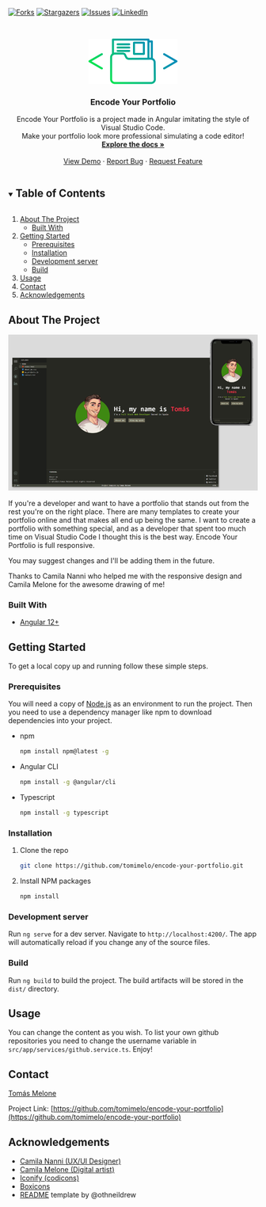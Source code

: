 <!-- PROJECT SHIELDS -->
[![Forks][forks-shield]][forks-url]
[![Stargazers][stars-shield]][stars-url]
[![Issues][issues-shield]][issues-url]
[![LinkedIn][linkedin-shield]][linkedin-url]

<!-- PROJECT LOGO -->
<br />
<p align="center">
  <a href="https://github.com/tomimelo/encode-your-portfolio">
    <img src="images/logo.svg" alt="Logo" width="180">
  </a>

  <h3 align="center">Encode Your Portfolio</h3>

  <p align="center">
    Encode Your Portfolio is a project made in Angular imitating the style of Visual Studio Code.
    <br>
    Make your portfolio look more professional simulating a code editor! 
    <br />
    <a href="https://github.com/tomimelo/encode-your-portfolio"><strong>Explore the docs »</strong></a>
    <br />
    <br />
    <a href="https://github.com/tomimelo/encode-your-portfolio">View Demo</a>
    ·
    <a href="https://github.com/tomimelo/encode-your-portfolio/issues">Report Bug</a>
    ·
    <a href="https://github.com/tomimelo/encode-your-portfolio/issues">Request Feature</a>
  </p>
</p>



<!-- TABLE OF CONTENTS -->
<details open="open">
  <summary><h2 style="display: inline-block">Table of Contents</h2></summary>
  <ol>
    <li>
      <a href="#about-the-project">About The Project</a>
      <ul>
        <li><a href="#built-with">Built With</a></li>
      </ul>
    </li>
    <li>
      <a href="#getting-started">Getting Started</a>
      <ul>
        <li><a href="#prerequisites">Prerequisites</a></li>
        <li><a href="#installation">Installation</a></li>
        <li><a href="#development-server">Development server</a></li>
        <li><a href="#build">Build</a></li>
      </ul>
    </li>
    <li><a href="#usage">Usage</a></li>
    <li><a href="#contact">Contact</a></li>
    <li><a href="#acknowledgements">Acknowledgements</a></li>
  </ol>
</details>



<!-- ABOUT THE PROJECT -->
## About The Project

[![Product Name Screen Shot][product-screenshot]](https://github.com/tomimelo/encode-your-portfolio)

If you're a developer and want to have a portfolio that stands out from the rest you're on the right place. There are many templates to create your portfolio online and that makes all end up being the same. I want to create a portfolio with something special, and as a developer that spent too much time on Visual Studio Code I thought this is the best way. Encode Your Portfolio is full responsive.

You may suggest changes and I'll be adding them in the future.

Thanks to Camila Nanni who helped me with the responsive design and Camila Melone for the awesome drawing of me!

### Built With

* [Angular 12+](https://angular.io/)



<!-- GETTING STARTED -->
## Getting Started

To get a local copy up and running follow these simple steps.

### Prerequisites

You will need a copy of [Node.js](https://nodejs.org/es/) as an environment to run the project. Then you need to use a dependency manager like npm to download dependencies into your project.

* npm
  ```sh
  npm install npm@latest -g
  ```

* Angular CLI
  ```sh
  npm install -g @angular/cli
  ```

* Typescript
  ```sh
  npm install -g typescript
  ```

### Installation

1. Clone the repo
   ```sh
   git clone https://github.com/tomimelo/encode-your-portfolio.git
   ```
2. Install NPM packages
   ```sh
   npm install
   ```

### Development server

Run `ng serve` for a dev server. Navigate to `http://localhost:4200/`. The app will automatically reload if you change any of the source files.

### Build

Run `ng build` to build the project. The build artifacts will be stored in the `dist/` directory.

<!-- USAGE EXAMPLES -->
## Usage

You can change the content as you wish. To list your own github repositories you need to change the username variable in `src/app/services/github.service.ts`.
Enjoy!

<!-- CONTACT -->
## Contact

[Tomás Melone](https://linkedin.com/in/tomasmelone)

Project Link: [https://github.com/tomimelo/encode-your-portfolio](https://github.com/tomimelo/encode-your-portfolio)

<!-- ACKNOWLEDGEMENTS -->
## Acknowledgements

* [Camila Nanni (UX/UI Designer)](https://www.linkedin.com/in/camilananni/)
* [Camila Melone (Digital artist)](https://www.instagram.com/almaa_bm/)
* [Iconify (codicons)](https://icon-sets.iconify.design/codicon/)
* [Boxicons](https://boxicons.com/)
* [README](https://github.com/othneildrew/Best-README-Template) template by @othneildrew





<!-- MARKDOWN LINKS & IMAGES -->
[forks-shield]: https://img.shields.io/github/forks/tomimelo/encode-your-portfolio.svg?style=for-the-badge
[forks-url]: https://github.com/tomimelo/encode-your-portfolio/network/members
[stars-shield]: https://img.shields.io/github/stars/tomimelo/encode-your-portfolio.svg?style=for-the-badge
[stars-url]: https://github.com/tomimelo/encode-your-portfolio/stargazers
[issues-shield]: https://img.shields.io/github/issues/tomimelo/encode-your-portfolio.svg?style=for-the-badge
[issues-url]: https://github.com/tomimelo/encode-your-portfolio/issues
[linkedin-shield]: https://img.shields.io/badge/-LinkedIn-black.svg?style=for-the-badge&logo=linkedin&colorB=555
[linkedin-url]: https://linkedin.com/in/tomasmelone
[product-screenshot]: images/screenshot.png
